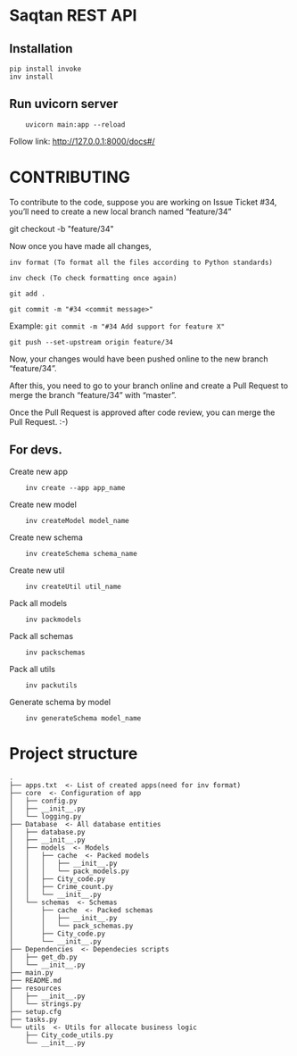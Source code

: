 # Saqtan REST API
## Installation
```
pip install invoke
inv install
```

## Run uvicorn server
```
    uvicorn main:app --reload
```
Follow link: http://127.0.0.1:8000/docs#/


# CONTRIBUTING
To contribute to the code, suppose you are working on Issue Ticket #34, you’ll need to create a new local branch named “feature/34”

git checkout -b "feature/34"

Now once you have made all changes,
```
inv format (To format all the files according to Python standards)
```
```
inv check (To check formatting once again)
```
```
git add .
```
```
git commit -m "#34 <commit message>"
```
Example: ```git commit -m "#34 Add support for feature X"```
```
git push --set-upstream origin feature/34
```
Now, your changes would have been pushed online to the new branch “feature/34”.

After this, you need to go to your branch online and create a Pull Request to merge the branch “feature/34” with “master”.

Once the Pull Request is approved after code review, you can merge the Pull Request. :-)

## For devs.
Create new app
```
    inv create --app app_name
```

Create new model
```
    inv createModel model_name
```

Create new schema
```
    inv createSchema schema_name
```

Create new util
```
    inv createUtil util_name
```

Pack all models
```
    inv packmodels
```

Pack all schemas
```
    inv packschemas
```

Pack all utils
```
    inv packutils
```

Generate schema by model
```
    inv generateSchema model_name
```

# Project structure
```
.
├── apps.txt  <- List of created apps(need for inv format)
├── core  <- Configuration of app
│   ├── config.py
│   ├── __init__.py
│   └── logging.py
├── Database  <- All database entities
│   ├── database.py
│   ├── __init__.py
│   ├── models  <- Models
│   │   ├── cache  <- Packed models
│   │   │   ├── __init__.py
│   │   │   └── pack_models.py
│   │   ├── City_code.py
│   │   ├── Crime_count.py
│   │   └── __init__.py
│   └── schemas  <- Schemas
│       ├── cache  <- Packed schemas
│       │   ├── __init__.py
│       │   └── pack_schemas.py
│       ├── City_code.py
│       └── __init__.py
├── Dependencies  <- Dependecies scripts
│   ├── get_db.py
│   └── __init__.py
├── main.py
├── README.md
├── resources
│   ├── __init__.py
│   └── strings.py
├── setup.cfg
├── tasks.py
└── utils  <- Utils for allocate business logic
    ├── City_code_utils.py
    └── __init__.py
```
